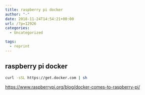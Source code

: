```yaml
---
title: raspberry pi docker
author: "-"
date: 2018-11-24T14:54:21+00:00
url: /?p=12926
categories:
  - Uncategorized

tags:
  - reprint
---
```

## raspberry pi docker
```bash
curl -sSL https://get.docker.com | sh
```

<https://www.raspberrypi.org/blog/docker-comes-to-raspberry-pi/>